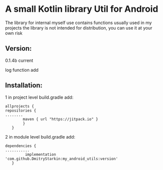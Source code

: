 # A small Kotlin library Util for Android

The library for internal myself use
contains functions usually used in my projects
the library is not intended for distribution, you can use it at your own risk


## Version:

0.1.4b current

log function add

## Installation:

1 in project level build.gradle add:
```
allprojects {
repositories {
........
        maven { url "https://jitpack.io" }
        }
   }
```

2 in module level build.gradle add:
```
dependencies {
...........
         implementation 'com.github.DmitryStarkin:my_android_utils:version'
   }
```

